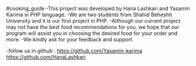 #cooking_guide
-This project was developed by Hana Lashkari and Yasamin Karima in PHP language.
-We are two students from Shahid Beheshti University and it is our first project in PHP.
-Although our current project may not have the best food recommendations for you, we hope that our program will assist you in choosing the desired food for your order and more.
-We kindly ask for your feedback and support.


-follow us in github :
https://github.com/Yasamin-karima
https://github.com/HanaLashkari
